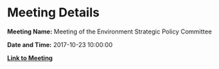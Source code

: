 # Meeting Details

**Meeting Name:** Meeting of the Environment Strategic Policy Committee

**Date and Time:** 2017-10-23 10:00:00

**[Link to Meeting](https://www.limerick.ie/council/whats-on/meeting-environment-strategic-policy-committee-0)**
